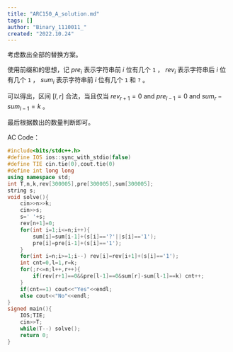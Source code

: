 ```yaml
---
title: "ARC150_A_solution.md"
tags: []
author: "Binary_1110011_"
created: "2022.10.24"
---
```


考虑数出全部的替换方案。

使用前缀和的思想，记 $pre_i$ 表示字符串前 $i$ 位有几个 `1` ， $rev_i$ 表示字符串后 $i$ 位有几个 `1` ， $sum_i$ 表示字符串前 $i$ 位有几个 `1` 和 `?` 。

可以得出，区间 $[l,r]$ 合法，当且仅当 $rev_{r+1}=0\ \text{and}\ pre_{l-1} =0\ \text{and}\ sum_{r} - sum_{l-1}= k$ 。

最后根据数出的数量判断即可。

AC Code：

```cpp
#include<bits/stdc++.h>
#define IOS ios::sync_with_stdio(false)
#define TIE cin.tie(0),cout.tie(0)
#define int long long
using namespace std;
int T,n,k,rev[300005],pre[300005],sum[300005];
string s; 
void solve(){
	cin>>n>>k;
	cin>>s;
	s=' '+s;
	rev[n+1]=0;
	for(int i=1;i<=n;i++){
		sum[i]=sum[i-1]+(s[i]=='?'||s[i]=='1');
		pre[i]=pre[i-1]+(s[i]=='1');
	}
	for(int i=n;i>=1;i--) rev[i]=rev[i+1]+(s[i]=='1');
	int cnt=0,l=1,r=k;
	for(;r<=n;l++,r++){
		if(rev[r+1]==0&&pre[l-1]==0&sum[r]-sum[l-1]==k) cnt++;
	}
	if(cnt==1) cout<<"Yes"<<endl;
	else cout<<"No"<<endl;
}
signed main(){
    IOS;TIE;
    cin>>T;
    while(T--) solve();
    return 0;
}
```

